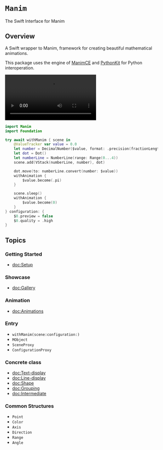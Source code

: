 # ``Manim``

The Swift Interface for Manim

## Overview

A Swift wrapper to Manim, framework for creating beautiful mathematical animations.

This package uses the engine of [ManimCE](https://docs.manim.community/en/stable/index.html) and [PythonKit](https://github.com/pvieito/PythonKit) for Python interoperation.


![video](https://github.com/Vaida12345/Swift-Manim/raw/refs/heads/main/Sources/Manim/Documentation.docc/Resources/DecimalNumber.mov)

```swift
import Manim
import Foundation

try await withManim { scene in
    @ValueTracker var value = 0.0
    let number = DecimalNumber($value, format: .precision(fractionLength: 4))
    let dot = Dot()
    let numberLine = NumberLine(range: Range(0...4))
    scene.add(VStack(numberLine, number), dot)

    dot.move(to: numberLine.convert(number: $value))
    withAnimation {
        $value.become(.pi)
    }

    scene.sleep()
    withAnimation {
        $value.become(0)
    }
} configuration: {
    $0.preview = false
    $0.quality = .high
}
```

## Topics

### Getting Started
- <doc:Setup>

### Showcase
- <doc:Gallery>

### Animation

- <doc:Animations>

### Entry
- ``withManim(scene:configuration:)``
- ``MObject``
- ``SceneProxy``
- ``ConfigurationProxy``

### Concrete class
- <doc:Text-display>
- <doc:Line-display>
- <doc:Shape>
- <doc:Grouping>
- <doc:Intermediate>

### Common Structures
- ``Point``
- ``Color``
- ``Axis``
- ``Direction``
- ``Range``
- ``Angle``

